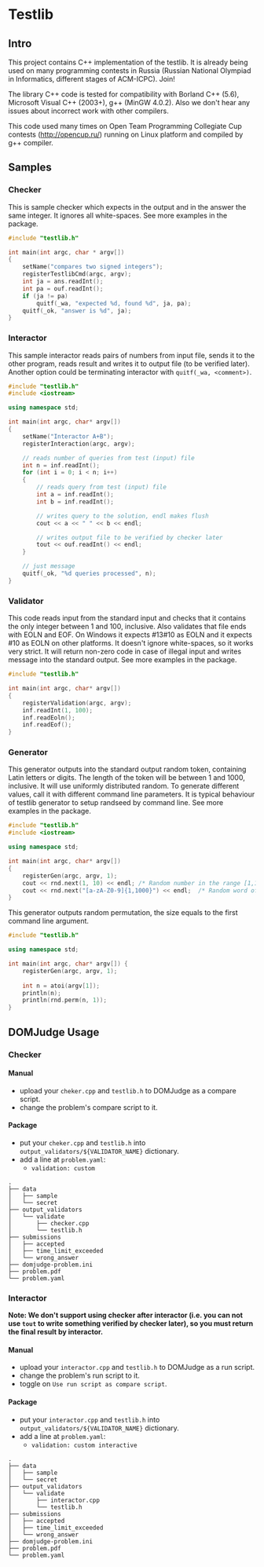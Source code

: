 # Testlib

## Intro

This project contains C++ implementation of the testlib. It is already being used on many programming contests in Russia (Russian National Olympiad in Informatics, different stages of ACM-ICPC). Join!

The library C++ code is tested for compatibility with Borland C++ (5.6), Microsoft Visual C++ (2003+), g++ (MinGW 4.0.2). Also we don't hear any issues about incorrect work with other compilers.

This code used many times on Open Team Programming Collegiate Cup contests (http://opencup.ru/) running on Linux platform and compiled by g++ compiler.

## Samples

### Checker

This is sample checker which expects in the output and in the answer the same integer. It ignores all white-spaces. See more examples in the package.

```c++
#include "testlib.h"

int main(int argc, char * argv[])
{
    setName("compares two signed integers");
    registerTestlibCmd(argc, argv);
    int ja = ans.readInt();
    int pa = ouf.readInt();
    if (ja != pa)
        quitf(_wa, "expected %d, found %d", ja, pa);
    quitf(_ok, "answer is %d", ja);
}
```

### Interactor

This sample interactor reads pairs of numbers from input file, sends it to the other program, reads
result and writes it to output file (to be verified later). Another option could be terminating
interactor with `quitf(_wa, <comment>)`.

```c++
#include "testlib.h"
#include <iostream>

using namespace std;

int main(int argc, char* argv[])
{
    setName("Interactor A+B");
    registerInteraction(argc, argv);

    // reads number of queries from test (input) file
    int n = inf.readInt();
    for (int i = 0; i < n; i++)
    {
        // reads query from test (input) file
        int a = inf.readInt();
        int b = inf.readInt();

        // writes query to the solution, endl makes flush
        cout << a << " " << b << endl;

        // writes output file to be verified by checker later
        tout << ouf.readInt() << endl;
    }

    // just message
    quitf(_ok, "%d queries processed", n);
}
```

### Validator

This code reads input from the standard input and checks that it contains the only integer between 1 and 100, inclusive. Also validates that file ends with EOLN and EOF. On Windows it expects #13#10 as EOLN and it expects #10 as EOLN on other platforms. It doesn't ignore white-spaces, so it works very strict. It will return non-zero code in case of illegal input and writes message into the standard output. See more examples in the package.


```c++
#include "testlib.h"

int main(int argc, char* argv[])
{
    registerValidation(argc, argv);
    inf.readInt(1, 100);
    inf.readEoln();
    inf.readEof();
}
```

### Generator

This generator outputs into the standard output random token, containing Latin letters or digits. The length of the token will be between 1 and 1000, inclusive. It will use uniformly distributed random. To generate different values, call it with different command line parameters. It is typical behaviour of testlib generator to setup randseed by command line. See more examples in the package.

```c++
#include "testlib.h"
#include <iostream>

using namespace std;

int main(int argc, char* argv[])
{
    registerGen(argc, argv, 1);
    cout << rnd.next(1, 10) << endl; /* Random number in the range [1,10]. */
    cout << rnd.next("[a-zA-Z0-9]{1,1000}") << endl;  /* Random word of length [1,1000]. */
}
```

This generator outputs random permutation, the size equals to the first command line argument.

```c++
#include "testlib.h"

using namespace std;

int main(int argc, char* argv[]) {
    registerGen(argc, argv, 1);
    
    int n = atoi(argv[1]);
    println(n);
    println(rnd.perm(n, 1));
}
```

## DOMJudge Usage
### Checker
#### Manual
- upload your `cheker.cpp` and `testlib.h` to DOMJudge as a compare script.
- change the problem's compare script to it. 

#### Package
- put your `cheker.cpp` and `testlib.h` into `output_validators/${VALIDATOR_NAME}` dictionary.
- add a line at `problem.yaml`: 
    - `validation: custom`
```
.
├── data
│   ├── sample
│   └── secret
├── output_validators
│   └── validate
│       ├── checker.cpp
│       └── testlib.h
├── submissions
│   ├── accepted
│   ├── time_limit_exceeded
│   └── wrong_answer
├── domjudge-problem.ini
├── problem.pdf
└── problem.yaml
```

### Interactor
**Note: We don't support using checker after interactor (i.e. you can not use `tout` to write something verified by checker later), so you must return the final result by interactor.**

#### Manual
- upload your `interactor.cpp` and `testlib.h` to DOMJudge as a run script.
- change the problem's run script to it.
- toggle on `Use run script as compare script`. 

#### Package
- put your `interactor.cpp` and `testlib.h` into `output_validators/${VALIDATOR_NAME}` dictionary.
- add a line at `problem.yaml`: 
    - `validation: custom interactive`
```
.
├── data
│   ├── sample
│   └── secret
├── output_validators
│   └── validate
│       ├── interactor.cpp
│       └── testlib.h
├── submissions
│   ├── accepted
│   ├── time_limit_exceeded
│   └── wrong_answer
├── domjudge-problem.ini
├── problem.pdf
└── problem.yaml
```

